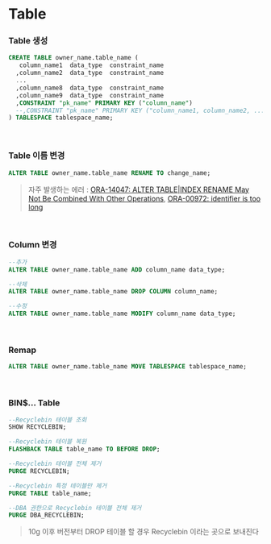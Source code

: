 Table
===

### Table 생성
```sql
CREATE TABLE owner_name.table_name (
   column_name1  data_type  constraint_name
  ,column_name2  data_type  constraint_name
  ...
  ,column_name8  data_type  constraint_name
  ,column_name9  data_type  constraint_name
  ,CONSTRAINT "pk_name" PRIMARY KEY ("column_name")
  --,CONSTRAINT "pk_name" PRIMARY KEY ("column_name1, column_name2, ...")
) TABLESPACE tablespace_name;
```

<br>

### Table 이름 변경
```sql
ALTER TABLE owner_name.table_name RENAME TO change_name;
```
>자주 발생하는 에러 : [ORA-14047: ALTER TABLE|INDEX RENAME May Not Be Combined With Other Operations](./Error/14047.md), [ORA-00972: identifier is too long](./Error/00972.md)

<br>

### Column 변경
```sql
--추가
ALTER TABLE owner_name.table_name ADD column_name data_type;

--삭제
ALTER TABLE owner_name.table_name DROP COLUMN column_name;

--수정
ALTER TABLE owner_name.table_name MODIFY column_name data_type;
```

<br>

### Remap
```sql
ALTER TABLE owner_name.table_name MOVE TABLESPACE tablespace_name;
```

<br>

### BIN$... Table
```sql
--Recyclebin 테이블 조회
SHOW RECYCLEBIN;

--Recyclebin 테이블 복원
FLASHBACK TABLE table_name TO BEFORE DROP;

--Recyclebin 테이블 전체 제거
PURGE RECYCLEBIN;

--Recyclebin 특정 테이블만 제거
PURGE TABLE table_name;

--DBA 권한으로 Recyclebin 테이블 전체 제거
PURGE DBA_RECYCLEBIN;
```
>10g 이후 버전부터 DROP 테이블 할 경우 Recyclebin 이라는 곳으로 보내진다

<br>
